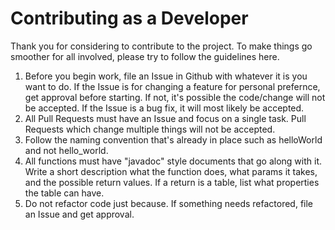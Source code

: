 Contributing as a Developer
=======
Thank you for considering to contribute to the project. To make things go smoother for all involved, please try to follow the guidelines here. 

1. Before you begin work, file an Issue in Github with whatever it is you want to do. If the Issue is for changing a feature for personal prefernce, get approval before starting. If not, it's possible the code/change will not be accepted. If the Issue is a bug fix, it will most likely be accepted. 
2. All Pull Requests must have an Issue and focus on a single task. Pull Requests which change multiple things will not be accepted. 
3. Follow the naming convention that's already in place such as helloWorld and not hello_world.
4. All functions must have "javadoc" style documents that go along with it. Write a short description what the function does, what params it takes, and the possible return values. If a return is a table, list what properties the table can have. 
5. Do not refactor code just because. If something needs refactored, file an Issue and get approval.